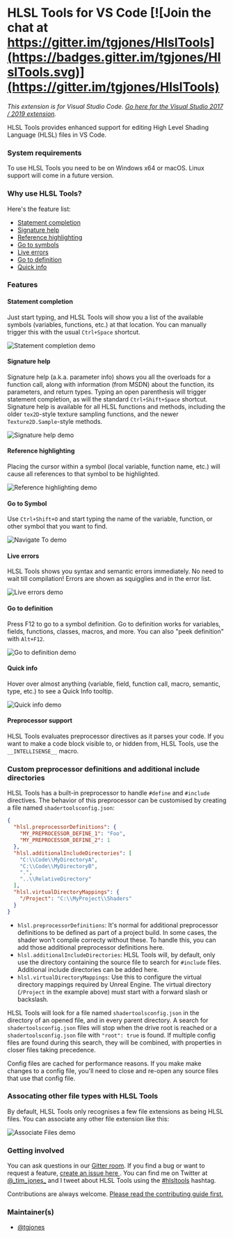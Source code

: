 # HLSL Tools for VS Code [![Join the chat at https://gitter.im/tgjones/HlslTools](https://badges.gitter.im/tgjones/HlslTools.svg)](https://gitter.im/tgjones/HlslTools)

*This extension is for Visual Studio Code. [Go here for the Visual Studio 2017 / 2019 extension](https://marketplace.visualstudio.com/items?itemName=TimGJones.HLSLToolsforVisualStudio).*

HLSL Tools provides enhanced support for editing High Level Shading Language (HLSL) files in VS Code.

### System requirements

To use HLSL Tools you need to be on Windows x64 or macOS. Linux support will come in a future version.

### Why use HLSL Tools?

Here's the feature list:
* [Statement completion](#statement-completion)
* [Signature help](#signature-help)
* [Reference highlighting](#reference-highlighting)
* [Go to symbols](#go-to-symbols)
* [Live errors](#live-errors)
* [Go to definition](#go-to-definition)
* [Quick info](#quick-info)

### Features

#### Statement completion

Just start typing, and HLSL Tools will show you a list of the available symbols (variables, functions, etc.)
at that location. You can manually trigger this with the usual `Ctrl+Space` shortcut.

![Statement completion demo](src/ShaderTools.VSCode/art/statement-completion.gif)

#### Signature help

Signature help (a.k.a. parameter info) shows you all the overloads for a function call, along with information (from MSDN)
about the function, its parameters, and return types. Typing an open parenthesis will trigger statement
completion, as will the standard `Ctrl+Shift+Space` shortcut. Signature help is available for all HLSL functions and methods,
including the older `tex2D`-style texture sampling functions, and the newer `Texture2D.Sample`-style methods.

![Signature help demo](src/ShaderTools.VSCode/art/signature-help.gif)

#### Reference highlighting

Placing the cursor within a symbol (local variable, function name, etc.) will cause all references to
that symbol to be highlighted.

![Reference highlighting demo](src/ShaderTools.VSCode/art/reference-highlighting.gif)

#### Go to Symbol

Use `Ctrl+Shift+O` and start typing the name
of the variable, function, or other symbol that you want to find.

![Navigate To demo](src/ShaderTools.VSCode/art/document-symbols.gif)

#### Live errors

HLSL Tools shows you syntax and semantic errors immediately. No need to wait till compilation!
Errors are shown as squigglies and in the error list.

![Live errors demo](src/ShaderTools.VSCode/art/live-errors.gif)

#### Go to definition

Press F12 to go to a symbol definition. Go to definition works for variables, fields, functions, classes,
macros, and more. You can also "peek definition" with `Alt+F12`.

![Go to definition demo](src/ShaderTools.VSCode/art/go-to-definition.gif)

#### Quick info

Hover over almost anything (variable, field, function call, macro, semantic, type, etc.) to see a Quick Info tooltip.

![Quick info demo](src/ShaderTools.VSCode/art/quick-info.gif)

#### Preprocessor support

HLSL Tools evaluates preprocessor directives as it parses your code.
If you want to make a code block visible to, or hidden from, HLSL Tools, use the `__INTELLISENSE__` macro.

### Custom preprocessor definitions and additional include directories

HLSL Tools has a built-in preprocessor to handle `#define` and `#include` directives. The behavior
of this preprocessor can be customised by creating a file named `shadertoolsconfig.json`:

``` json
{
  "hlsl.preprocessorDefinitions": {
    "MY_PREPROCESSOR_DEFINE_1": "Foo",
    "MY_PREPROCESSOR_DEFINE_2": 1
  },
  "hlsl.additionalIncludeDirectories": [
    "C:\\Code\\MyDirectoryA",
    "C:\\Code\\MyDirectoryB",
    ".",
    "..\\RelativeDirectory"
  ],
  "hlsl.virtualDirectoryMappings": {
    "/Project": "C:\\MyProject\\Shaders"
  }
}
```

* `hlsl.preprocessorDefinitions`: It's normal for additional preprocessor definitions to be defined
  as part of a project build. In some cases, the shader won't compile correcty without these. To handle
  this, you can add those additional preprocessor definitions here.
* `hlsl.additionalIncludeDirectories`: HLSL Tools will, by default, only use the directory containing 
  the source file to search for `#include` files. Additional include directories can be added here.
* `hlsl.virtualDirectoryMappings`: Use this to configure the virtual directory mappings required by
  Unreal Engine. The virtual directory (`/Project` in the example above) must start with a forward slash or backslash.

HLSL Tools will look for a file named `shadertoolsconfig.json` in the directory of an opened file,
and in every parent directory. A search for `shadertoolsconfig.json` files will stop when the drive
root is reached or a `shadertoolsconfig.json` file with `"root": true` is found. If multiple config
files are found during this search, they will be combined, with properties in closer files taking
precedence.

Config files are cached for performance reasons. If you make make changes to a config file,
you'll need to close and re-open any source files that use that config file.

### Assocating other file types with HLSL Tools

By default, HLSL Tools only recognises a few file extensions as being HLSL files. You can associate any other file extension like this:

![Associate Files demo](src/ShaderTools.VSCode/art/associate-files.gif)

### Getting involved

You can ask questions in our [Gitter room](https://gitter.im/tgjones/HlslTools).
If you find a bug or want to request a feature, [create an issue here ](https://github.com/tgjones/HlslTools/issues).
You can find me on Twitter at [@\_tim_jones\_](https://twitter.com/_tim_jones_) and I tweet about HLSL Tools using the
[#hlsltools](https://twitter.com/hashtag/hlsltools) hashtag.

Contributions are always welcome. [Please read the contributing guide first.](https://github.com/tgjones/HlslTools/blob/master/CONTRIBUTING.md)

### Maintainer(s)

* [@tgjones](https://github.com/tgjones)